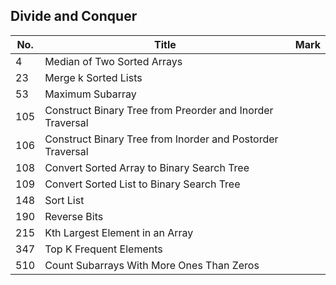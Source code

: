 ## Divide and Conquer
| No.  | Title                                                       | Mark |
|------|-------------------------------------------------------------|------|
| 4 | Median of Two Sorted Arrays | |
| 23 | Merge k Sorted Lists | |
| 53 | Maximum Subarray | |
| 105 | Construct Binary Tree from Preorder and Inorder Traversal | |
| 106 | Construct Binary Tree from Inorder and Postorder Traversal | |
| 108 | Convert Sorted Array to Binary Search Tree | |
| 109 | Convert Sorted List to Binary Search Tree | |
| 148 | Sort List | |
| 190 | Reverse Bits | |
| 215 | Kth Largest Element in an Array | |
| 347 | Top K Frequent Elements | |
| 510 | Count Subarrays With More Ones Than Zeros | |
